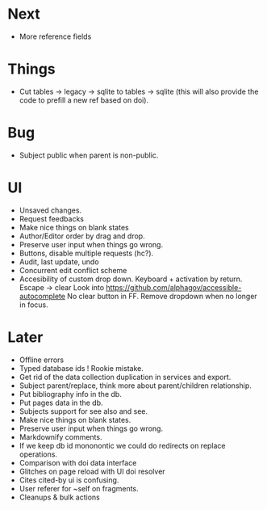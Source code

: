 # Next

* More reference fields

# Things

* Cut tables -> legacy -> sqlite to 
  tables -> sqlite (this will also provide the code to 
  prefill a new ref based on doi).

# Bug 

* Subject public when parent is non-public.

#  UI

* Unsaved changes. 
* Request feedbacks
* Make nice things on blank states
* Author/Editor order by drag and drop. 
* Preserve user input when things go wrong. 
* Buttons, disable multiple requests (hc?).
* Audit, last update, undo
* Concurrent edit conflict scheme 
* Accesibility of custom drop down. Keyboard + activation by return.
  Escape -> clear 
  Look into https://github.com/alphagov/accessible-autocomplete
  No clear button in FF.
  Remove dropdown when no longer in focus.
  
# Later
* Offline errors
* Typed database ids ! Rookie mistake.
* Get rid of the data collection duplication in services and export.
* Subject parent/replace, think more about parent/children relationship. 
* Put bibliography info in the db.
* Put pages data in the db.
* Subjects support for see also and see.
* Make nice things on blank states.
* Preserve user input when things go wrong.
* Markdownify comments.
* If we keep db id mononontic we could do redirects on replace operations.
* Comparison with doi data interface 
* Glitches on page reload with UI doi resolver
* Cites cited-by ui is confusing.
* User referer for ~self on fragments.
* Cleanups & bulk actions

